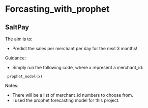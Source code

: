 # Forcasting_with_prophet


## SaltPay

The aim is to: 
* Predict the sales per merchant per day for the next 3 months!

Guidance:
* Simply run the following code, where x represent a merchant_id:
       
```
 prophet_model(x)
```

Notes:
* There will be a list of merchant_id numbers to choose from.
* I used the prophet forecasting model for this project.
